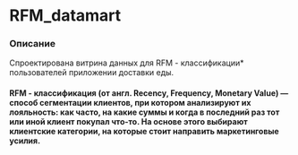 # RFM_datamart

### Описание
Спроектирована витрина данных для RFM - классификации* пользователей приложении доставки еды.




#### RFM - классификация (от англ. Recency, Frequency, Monetary Value) — способ сегментации клиентов, при котором анализируют их лояльность: как часто, на какие суммы и когда в последний раз тот или иной клиент покупал что-то. На основе этого выбирают клиентские категории, на которые стоит направить маркетинговые усилия. 
